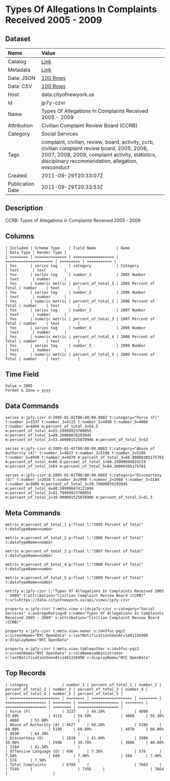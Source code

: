 # Types Of Allegations In Complaints Received 2005 - 2009

## Dataset

| Name | Value |
| :--- | :---- |
| Catalog | [Link](https://catalog.data.gov/dataset/types-of-allegations-in-complaints-received-2005-2009-00d86) |
| Metadata | [Link](https://data.cityofnewyork.us/api/views/jp7y-czvr) |
| Data: JSON | [100 Rows](https://data.cityofnewyork.us/api/views/jp7y-czvr/rows.json?max_rows=100) |
| Data: CSV | [100 Rows](https://data.cityofnewyork.us/api/views/jp7y-czvr/rows.csv?max_rows=100) |
| Host | data.cityofnewyork.us |
| Id | jp7y-czvr |
| Name | Types Of Allegations In Complaints Received 2005 - 2009 |
| Attribution | Civilian Complaint Review Board (CCRB) |
| Category | Social Services |
| Tags | complaint, civilian, review, board, activity, ccrb, civilian complaint review board, 2005, 2006, 2007, 2008, 2009, complaint activity, statistics, disciplinary recommendation, allegation, misconduct |
| Created | 2011-09-29T20:33:07Z |
| Publication Date | 2011-09-29T20:33:53Z |

## Description

CCRB: Types of Allegations in Complaints Received 2005 - 2009

## Columns

```ls
| Included | Schema Type    | Field Name         | Name                  | Data Type | Render Type |
| ======== | ============== | ================== | ===================== | ========= | =========== |
| Yes      | series tag     | category           | Category              | text      | text        |
| Yes      | series tag     | number_1           | 2005 Number           | text      | number      |
| Yes      | numeric metric | percent_of_total_1 | 2005 Percent of Total | number    | text        |
| Yes      | series tag     | number_2           | 2006 Number           | text      | number      |
| Yes      | numeric metric | percent_of_total_2 | 2006 Percent of Total | number    | text        |
| Yes      | series tag     | number_3           | 2007 Number           | text      | number      |
| Yes      | numeric metric | percent_of_total_3 | 2007 Percent of Total | number    | text        |
| Yes      | series tag     | number_4           | 2008 Number           | text      | number      |
| Yes      | numeric metric | percent_of_total_4 | 2008 Percent of Total | number    | text        |
| Yes      | series tag     | number_5           | 2009 Number           | text      | number      |
| Yes      | numeric metric | percent_of_total_5 | 2009 Percent of Total | number    | text        |
```

## Time Field

```ls
Value = 2005
Format & Zone = yyyy
```

## Data Commands

```ls
series e:jp7y-czvr d:2005-01-01T00:00:00.000Z t:category="Force (F)" t:number_1=3337 t:number_3=4115 t:number_2=4090 t:number_5=4060 t:number_4=4088 m:percent_of_total_3=54.5 m:percent_of_total_4=55.29999923706055 m:percent_of_total_1=49.20000076293945 m:percent_of_total_2=53.400001525878906 m:percent_of_total_5=53

series e:jp7y-czvr d:2005-01-01T00:00:00.000Z t:category="Abuse of Authority (A)" t:number_1=4627 t:number_3=5196 t:number_2=5286 t:number_5=4930 t:number_4=4878 m:percent_of_total_3=68.80000305175781 m:percent_of_total_4=66 m:percent_of_total_1=68.19999694824219 m:percent_of_total_2=69 m:percent_of_total_5=64.30000305175781

series e:jp7y-czvr d:2005-01-01T00:00:00.000Z t:category="Discourtesy (D)" t:number_1=2838 t:number_3=2998 t:number_2=2980 t:number_5=3184 t:number_4=3006 m:percent_of_total_3=39.70000076293945 m:percent_of_total_4=40.599998474121094 m:percent_of_total_1=41.79999923706055 m:percent_of_total_2=38.900001525878906 m:percent_of_total_5=41.5
```

## Meta Commands

```ls
metric m:percent_of_total_1 p:float l:"2005 Percent of Total" t:dataTypeName=number

metric m:percent_of_total_2 p:float l:"2006 Percent of Total" t:dataTypeName=number

metric m:percent_of_total_3 p:float l:"2007 Percent of Total" t:dataTypeName=number

metric m:percent_of_total_4 p:float l:"2008 Percent of Total" t:dataTypeName=number

metric m:percent_of_total_5 p:float l:"2009 Percent of Total" t:dataTypeName=number

entity e:jp7y-czvr l:"Types Of Allegations In Complaints Received 2005 - 2009" t:attribution="Civilian Complaint Review Board (CCRB)" t:url=https://data.cityofnewyork.us/api/views/jp7y-czvr

property e:jp7y-czvr t:meta.view v:id=jp7y-czvr v:category="Social Services" v:averageRating=0 v:name="Types Of Allegations In Complaints Received 2005 - 2009" v:attribution="Civilian Complaint Review Board (CCRB)"

property e:jp7y-czvr t:meta.view.owner v:id=5fuc-pqz2 v:screenName="NYC OpenData" v:lastNotificationSeenAt=1491336998 v:displayName="NYC OpenData"

property e:jp7y-czvr t:meta.view.tableauthor v:id=5fuc-pqz2 v:screenName="NYC OpenData" v:roleName=administrator v:lastNotificationSeenAt=1491336998 v:displayName="NYC OpenData"
```

## Top Records

```ls
| category               | number_1 | percent_of_total_1 | number_2 | percent_of_total_2 | number_3 | percent_of_total_3 | number_4 | percent_of_total_4 | number_5 | percent_of_total_5 | 
| ====================== | ======== | ================== | ======== | ================== | ======== | ================== | ======== | ================== | ======== | ================== | 
| Force (F)              | 3337     | 49.20%             | 4090     | 53.40%             | 4115     | 54.50%             | 4088     | 55.30%             | 4060     | 53.00%             | 
| Abuse of Authority (A) | 4627     | 68.20%             | 5286     | 69.00%             | 5196     | 68.80%             | 4878     | 66.00%             | 4930     | 64.30%             | 
| Discourtesy (D)        | 2838     | 41.80%             | 2980     | 38.90%             | 2998     | 39.70%             | 3006     | 40.60%             | 3184     | 41.50%             | 
| Offensive Language (O) | 496      | 7.30%              | 576      | 7.50%              | 600      | 7.90%              | 586      | 7.90%              | 574      | 7.50%              | 
| Total Complaints       | 6786     |                    | 7663     |                    | 7549     |                    | 7395     |                    | 7664     |                    | 
```